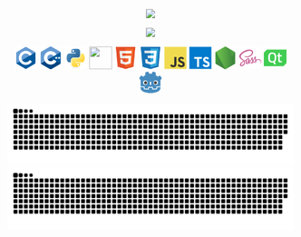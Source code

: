<p align="center">
    <a href="https://github.com/anuraghazra/github-readme-stats">
        <img src="https://github-readme-stats.vercel.app/api/top-langs/?username=mirionqs&bg_color=0000&title_color=47F&text_color=999&border_color=8884&hide=mathematica,css,scss">
    </a>
</p>
<p align="center">
    <a href="https://github.com/anuraghazra/github-readme-stats">
        <img src="https://github-readme-stats.vercel.app/api?username=mirionqs&bg_color=0000&title_color=47F&text_color=999&border_color=8884&show_icons=true&hide=contribs">
    </a>
</p>
<p align="center">
    <img src="https://github.com/devicons/devicon/blob/master/icons/c/c-original.svg" width="40px" height="40px">
    <img src="https://github.com/devicons/devicon/blob/master/icons/cplusplus/cplusplus-original.svg" width="40px" height="40px">
    <img src="https://github.com/devicons/devicon/blob/master/icons/python/python-original.svg" width="40px" height="40px">
    <img src="https://upload.wikimedia.org/wikipedia/commons/2/20/Mathematica_Logo.svg" width="40px" height="40px">
    <img src="https://github.com/devicons/devicon/blob/master/icons/html5/html5-original.svg" width="40px" height="40px">
    <img src="https://github.com/devicons/devicon/blob/master/icons/css3/css3-original.svg" width="40px" height="40px">
    <img src="https://github.com/devicons/devicon/blob/master/icons/javascript/javascript-original.svg" width="40px" height="40px">
    <img src="https://github.com/devicons/devicon/blob/master/icons/typescript/typescript-original.svg" width="40px" height="40px">
    <img src="https://github.com/devicons/devicon/blob/master/icons/nodejs/nodejs-original.svg" width="40px" height="40px">
    <img src="https://github.com/devicons/devicon/blob/master/icons/sass/sass-original.svg" width="40px" height="40px">
    <img src="https://github.com/devicons/devicon/blob/master/icons/qt/qt-original.svg" width="40px" height="40px">
    <img src="https://github.com/devicons/devicon/blob/master/icons/godot/godot-original.svg" width="40px" height="40px">
</p>
<p align="center">
    <a href="https://github.com/Platane/snk#gh-light-mode-only">
        <img src="https://raw.githubusercontent.com/mirionqs/mirionqs/output/github-contribution-grid-snake.svg">
    </a>
    <a href="https://github.com/Platane/snk#gh-dark-mode-only">
        <img src="https://raw.githubusercontent.com/mirionqs/mirionqs/output/github-contribution-grid-snake-dark.svg">
    </a>
</p>
